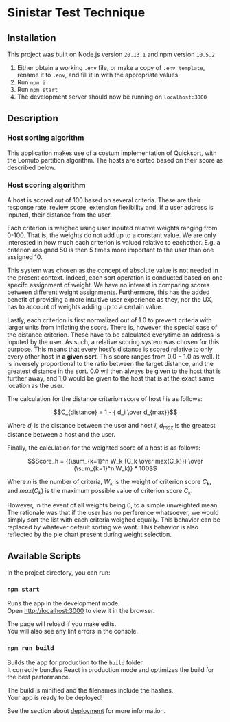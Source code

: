 # Sinistar Test Technique


## Installation

This project was built on Node.js version `20.13.1` and npm version `10.5.2`

1. Either obtain a working `.env` file, or make a copy of `.env_template`, rename it to `.env`, and fill it in with the appropriate values
2. Run `npm i`
3. Run `npm start`
4. The development server should now be running on `localhost:3000`

## Description

### Host sorting algorithm

This application makes use of a costum implementation of Quicksort, with the Lomuto partition algorithm. The hosts are sorted based on their score as described below.

### Host scoring algorithm

A host is scored out of 100 based on several criteria. These are their response rate, review score, extension flexibility and, if a user address is inputed, their distance from the user.

Each criterion is weighed using user inputed relative weights ranging from 0-100. That is, the weights do not add up to a constant value. We are only interested in how much each criterion is valued relative to eachother. E.g. a criterion assigned 50 is then 5 times more important to the user than one assigned 10. 

This system was chosen as the concept of absolute value is not needed in the present context. Indeed, each sort operation is conducted based on one specifc assignment of weight. We have no interest in comparing scores between different weight assignments. Furthermore, this has the added benefit of providing a more intuitive user experience as they, nor the UX, has to account of weights adding up to a certain value.

Lastly, each criterion is first normalized out of 1.0 to prevent criteria with larger units from inflating the score. There is, however, the special case of the distance criterion. These have to be calculated everytime an address is inputed by the user. As such, a relative scoring system was chosen for this purpose. This means that every host's distance is scored relative to only every other host **in a given sort**. This score ranges from $0.0-1.0$ as well. It is inversely proportional to the ratio between the target distance, and the greatest distance in the sort. $0.0$ wil then always be given to the host that is further away, and $1.0$ would be given to the host that is at the exact same location as the user.

The calculation for the distance criterion score of host $i$ is as follows: 

$$C_{distance} = 1 - { d_i \over  d_{max}}$$

Where $d_i$ is the distance between the user and host $i$, $d_{max}$ is the greatest distance between a host and the user.

Finally, the calculation for the weighted score of a host is as follows:

$$Score_h = {(\sum_{k=1}^n W_k {C_k \over max(C_k)}) \over  (\sum_{k=1}^n W_k)} * 100$$

Where $n$ is the number of criteria, $W_k$ is the weight of criterion score $C_k$, and $max(C_k)$ is the maximum possible value of criterion score $C_k$.

However, in the event of all weights being 0, to a simple unweighted mean. The rationale was that if the user has no perference whatsoever, we would simply sort the list with each criteria weighed equally. This behavior can be replaced by whatever default sorting we want. This behavior is also reflected by the pie chart present during weight selection.

## Available Scripts

In the project directory, you can run:

### `npm start`

Runs the app in the development mode.\
Open [http://localhost:3000](http://localhost:3000) to view it in the browser.

The page will reload if you make edits.\
You will also see any lint errors in the console.

### `npm run build`

Builds the app for production to the `build` folder.\
It correctly bundles React in production mode and optimizes the build for the best performance.

The build is minified and the filenames include the hashes.\
Your app is ready to be deployed!

See the section about [deployment](https://facebook.github.io/create-react-app/docs/deployment) for more information.
